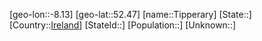 ﻿---
location: [52.47,-8.13]
type: City
tags:
- geo/City


SpocWebEntityId: 34878
isDeleted: false
confidential: public

---
[geo-lon::-8.13]
[geo-lat::52.47]
[name::Tipperary]
[State::]
[Country::[Ireland](geo/Continent/Europe/Ireland.md)]
[StateId::]
[Population::]
[Unknown::]

